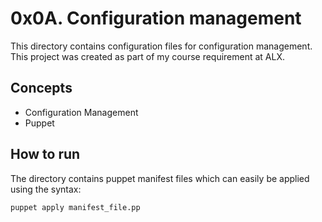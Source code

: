 # 0x0A. Configuration management
This directory contains configuration files for configuration management. This project was created as part of my course requirement at ALX.

## Concepts
* Configuration Management
* Puppet

## How to run
The directory contains puppet manifest files which can easily be applied using the syntax:

`puppet apply manifest_file.pp`
